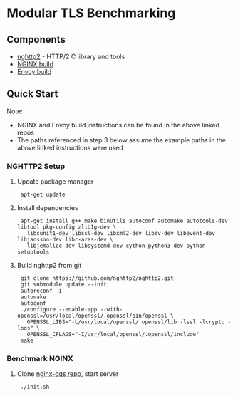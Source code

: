 # Modular TLS Benchmarking

## Components

- [nghttp2](https://github.com/nghttp2/nghttp2) - HTTP/2 C library and tools
- [NGINX build](https://github.com/Post-Quantum-Mesh/nginx-oqs)
- [Envoy build](https://github.com/Post-Quantum-Mesh/envoy-oqs)

## Quick Start

Note: 
- NGINX and Envoy build instructions can be found in the above linked repos
- The paths referenced in step 3 below assume the example paths in the above linked instructions were used

### NGHTTP2 Setup

1. Update package manager

        apt-get update

2. Install dependencies

        apt-get install g++ make binutils autoconf automake autotools-dev libtool pkg-config zlib1g-dev \
          libcunit1-dev libssl-dev libxml2-dev libev-dev libevent-dev libjansson-dev libc-ares-dev \
          libjemalloc-dev libsystemd-dev cython python3-dev python-setuptools

3. Build nghttp2 from git

        git clone https://github.com/nghttp2/nghttp2.git
        git submodule update --init
        autoreconf -i
        automake
        autoconf
        ./configure --enable-app --with-openssl=/usr/local/openssl/.openssl/bin/openssl \
          OPENSSL_LIBS="-L/usr/local/openssl/.openssl/lib -lssl -lcrypto -loqs" \
          OPENSSL_CFLAGS="-I/usr/local/openssl/.openssl/include"
        make


### Benchmark NGINX

1. Clone [nginx-oqs repo](https://github.com/Post-Quantum-Mesh/nginx-oqs), start server

        ./init.sh



